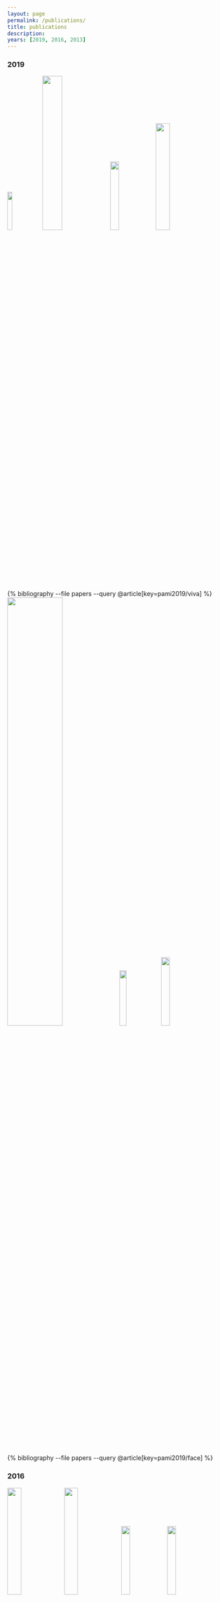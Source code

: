 ```yaml
---
layout: page
permalink: /publications/
title: publications
description:
years: [2019, 2016, 2013]
---
```


<h3 class="year">2019</h3>
<div class="pub_img" width="100%">
	<img width="15%" src="{{ site.baseurl }}/assets/img/2019_pami_viva_0.png"/>
	<img width="30%" src="{{ site.baseurl }}/assets/img/2019_pami_viva_6.png"/>
	<img width="20%" src="{{ site.baseurl }}/assets/img/2019_pami_viva_7.png"/>
	<img width="25%" src="{{ site.baseurl }}/assets/img/2019_pami_viva_8.png"/>
</div>
{% bibliography --file papers --query @article[key=pami2019/viva] %}

<div class="pub_img" width="100%">
	<img width="50%" src="{{ site.baseurl }}/assets/img/2019_pami_face_1.png"/>
	<img width="18%" src="{{ site.baseurl }}/assets/img/2019_PAMI_face_2.png"/>
	<img width="20%" src="{{ site.baseurl }}/assets/img/2019_pami_face_3.png"/>
</div>
{% bibliography --file papers --query @article[key=pami2019/face] %}


<h3 class="year">2016</h3>
<div class="pub_img" width="100%">
	<img width="25%" src="{{ site.baseurl }}/assets/img/2016_eccv_face_1.png"/>
	<img width="25%" src="{{ site.baseurl }}/assets/img/2016_eccv_face_2.png"/>
	<img width="20%" src="{{ site.baseurl }}/assets/img/2016_eccv_face_3.png"/>
	<img width="20%" src="{{ site.baseurl }}/assets/img/2016_eccv_face_4.png"/>
</div>
{% bibliography --file papers --query @inproceedings[key=eccv2016/face] %}


<div class="pub_img" width="100%">
	<img width="50%" src="{{ site.baseurl }}/assets/img/2016_wacv_face_1.png"/>
	<img width="45%" src="{{ site.baseurl }}/assets/img/2016_wacv_face_2.png"/>
</div>
{% bibliography --file papers --query @inproceedings[key=wacv2016/face] %}


<div class="pub_img" width="100%">
	<img width="30%" src="{{ site.baseurl }}/assets/img/2016_icpr_face_1.png"/>
	<img width="20%" src="{{ site.baseurl }}/assets/img/2016_icpr_face_3.png"/>
	<img width="20%" src="{{ site.baseurl }}/assets/img/2016_icpr_face_2.png"/>
</div>
{% bibliography --file papers --query @inproceedings[key=icpr2016/face] %}


<div class="pub_img" width="100%">
	<img width="20%" src="{{ site.baseurl }}/assets/img/2016_icip_face_2.png"/>
	<img width="55%" src="{{ site.baseurl }}/assets/img/2016_icip_face_3.png"/>
</div>
{% bibliography --file papers --query @inproceedings[key=icip2016/face] %}


<h3 class="year">2013</h3>
<div class="pub_img" width="100%">
	<img width="70%" src="{{ site.baseurl }}/assets/img/2013_jicce_face_1.png"/>
</div>
{% bibliography --file papers --query @article[key=jicce2013/face] %}